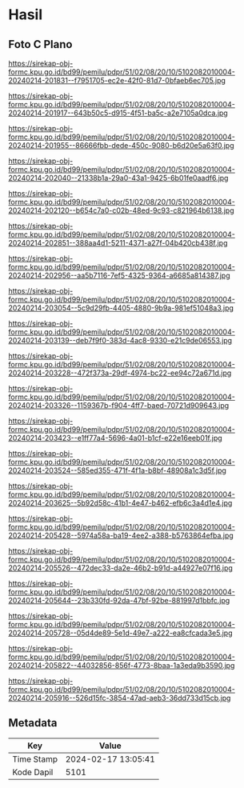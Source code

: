 # Hasil

## Foto C Plano

https://sirekap-obj-formc.kpu.go.id/bd99/pemilu/pdpr/51/02/08/20/10/5102082010004-20240214-201831--f7951705-ec2e-42f0-81d7-0bfaeb6ec705.jpg

https://sirekap-obj-formc.kpu.go.id/bd99/pemilu/pdpr/51/02/08/20/10/5102082010004-20240214-201917--643b50c5-d915-4f51-ba5c-a2e7105a0dca.jpg

https://sirekap-obj-formc.kpu.go.id/bd99/pemilu/pdpr/51/02/08/20/10/5102082010004-20240214-201955--86666fbb-dede-450c-9080-b6d20e5a63f0.jpg

https://sirekap-obj-formc.kpu.go.id/bd99/pemilu/pdpr/51/02/08/20/10/5102082010004-20240214-202040--21338b1a-29a0-43a1-9425-6b01fe0aadf6.jpg

https://sirekap-obj-formc.kpu.go.id/bd99/pemilu/pdpr/51/02/08/20/10/5102082010004-20240214-202120--b654c7a0-c02b-48ed-9c93-c821964b6138.jpg

https://sirekap-obj-formc.kpu.go.id/bd99/pemilu/pdpr/51/02/08/20/10/5102082010004-20240214-202851--388aa4d1-5211-4371-a27f-04b420cb438f.jpg

https://sirekap-obj-formc.kpu.go.id/bd99/pemilu/pdpr/51/02/08/20/10/5102082010004-20240214-202956--aa5b7116-7ef5-4325-9364-a6685a814387.jpg

https://sirekap-obj-formc.kpu.go.id/bd99/pemilu/pdpr/51/02/08/20/10/5102082010004-20240214-203054--5c9d29fb-4405-4880-9b9a-981ef51048a3.jpg

https://sirekap-obj-formc.kpu.go.id/bd99/pemilu/pdpr/51/02/08/20/10/5102082010004-20240214-203139--deb7f9f0-383d-4ac8-9330-e21c9de06553.jpg

https://sirekap-obj-formc.kpu.go.id/bd99/pemilu/pdpr/51/02/08/20/10/5102082010004-20240214-203228--472f373a-29df-4974-bc22-ee94c72a671d.jpg

https://sirekap-obj-formc.kpu.go.id/bd99/pemilu/pdpr/51/02/08/20/10/5102082010004-20240214-203326--1159367b-f904-4ff7-baed-70721d909643.jpg

https://sirekap-obj-formc.kpu.go.id/bd99/pemilu/pdpr/51/02/08/20/10/5102082010004-20240214-203423--e1ff77a4-5696-4a01-b1cf-e22e16eeb01f.jpg

https://sirekap-obj-formc.kpu.go.id/bd99/pemilu/pdpr/51/02/08/20/10/5102082010004-20240214-203524--585ed355-471f-4f1a-b8bf-48908a1c3d5f.jpg

https://sirekap-obj-formc.kpu.go.id/bd99/pemilu/pdpr/51/02/08/20/10/5102082010004-20240214-203625--5b92d58c-41b1-4e47-b462-efb6c3a4d1e4.jpg

https://sirekap-obj-formc.kpu.go.id/bd99/pemilu/pdpr/51/02/08/20/10/5102082010004-20240214-205428--5974a58a-ba19-4ee2-a388-b5763864efba.jpg

https://sirekap-obj-formc.kpu.go.id/bd99/pemilu/pdpr/51/02/08/20/10/5102082010004-20240214-205526--472dec33-da2e-46b2-b91d-a44927e07f16.jpg

https://sirekap-obj-formc.kpu.go.id/bd99/pemilu/pdpr/51/02/08/20/10/5102082010004-20240214-205644--23b330fd-92da-47bf-92be-881997d1bbfc.jpg

https://sirekap-obj-formc.kpu.go.id/bd99/pemilu/pdpr/51/02/08/20/10/5102082010004-20240214-205728--05d4de89-5e1d-49e7-a222-ea8cfcada3e5.jpg

https://sirekap-obj-formc.kpu.go.id/bd99/pemilu/pdpr/51/02/08/20/10/5102082010004-20240214-205822--44032856-856f-4773-8baa-1a3eda9b3590.jpg

https://sirekap-obj-formc.kpu.go.id/bd99/pemilu/pdpr/51/02/08/20/10/5102082010004-20240214-205916--526d15fc-3854-47ad-aeb3-36dd733d15cb.jpg


## Metadata

| Key        | Value               |
| ---------- | ------------------- |
| Time Stamp | 2024-02-17 13:05:41 |
| Kode Dapil | 5101                |



